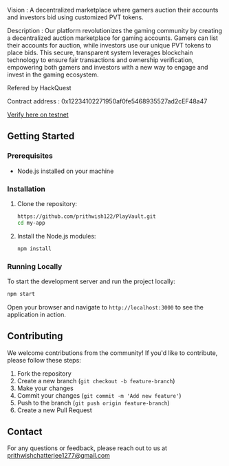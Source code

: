 Vision : A decentralized marketplace where gamers auction their accounts and investors bid using customized PVT tokens.

Description : Our platform revolutionizes the gaming community by creating a decentralized auction marketplace for gaming accounts. Gamers can list their accounts for auction, while investors use our unique PVT tokens to place bids. This secure, transparent system leverages blockchain technology to ensure fair transactions and ownership verification, empowering both gamers and investors with a new way to engage and invest in the gaming ecosystem.

Refered by HackQuest

Contract address : 0x12234102271950af0fe5468935527ad2cEF48a47

[Verify here on testnet](https://testnet.aiascan.com/token/0x12234102271950af0fe5468935527ad2cEF48a47)

## Getting Started

### Prerequisites

- Node.js installed on your machine

### Installation

1. Clone the repository:
    ```bash
    https://github.com/prithwish122/PlayVault.git
    cd my-app
    ```

2. Install the Node.js modules:
    ```bash
    npm install
    ```

### Running Locally

To start the development server and run the project locally:

```bash
npm start
```

Open your browser and navigate to `http://localhost:3000` to see the application in action.

## Contributing

We welcome contributions from the community! If you'd like to contribute, please follow these steps:

1. Fork the repository
2. Create a new branch (`git checkout -b feature-branch`)
3. Make your changes
4. Commit your changes (`git commit -m 'Add new feature'`)
5. Push to the branch (`git push origin feature-branch`)
6. Create a new Pull Request

## Contact

For any questions or feedback, please reach out to us at prithwishchatterjee1277@gmail.com
 
